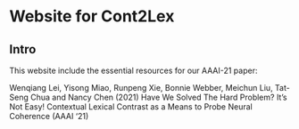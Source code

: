 # Website for Cont2Lex

## Intro

This website include the essential resources for our AAAI-21 paper: 

Wenqiang Lei, Yisong Miao, Runpeng Xie, Bonnie Webber, Meichun Liu, Tat-Seng Chua and Nancy Chen (2021) Have We Solved The Hard Problem? It’s Not Easy! Contextual Lexical Contrast as a Means to Probe Neural Coherence (AAAI ‘21)